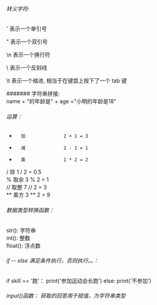     
   
###### 转义字符:    
   
\'  表示一个单引号  
   
\"  表示一个双引号  
   
\n  表示一个换行符  
   
\\  表示一个反斜线   
   
\t  表示一个缩进, 相当于在键盘上按下了一个 tab 键  

####### 字符串拼接:  
name + "的年龄是" + age ="小明的年龄是18"   


###### 运算： 

 +       加              2 + 1 = 3  
 -       减              2 - 1 = 1    
 *       乘              1 * 2 = 2   
 /       除              1 / 2 = 0.5  
 %       取余            3 % 2 = 1  
 //      取整            7 // 2 = 3  
 **      乘方            3 ** 2 = 9   
  
  
  
###### 数据类型转换函数：  
str():  字符串  
int():  整数  
float():  浮点数  
  
  
  
###### if -- else 满足条件执行，否则执行。。：  

if skill == '跑'：
    print('参加运动会长跑')
else:
    print('不参加')

###### input()函数： 获取的回答用于赋值，为字符串类型  














